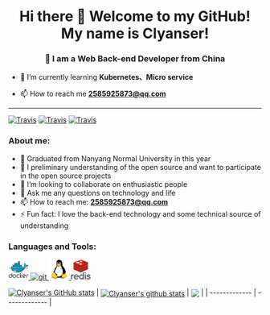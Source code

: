 <h1 align="center">Hi there 👋 Welcome to my GitHub! My name is Clyanser!</h1>
<h3 align="center">🤝 I am a Web Back-end Developer from China</h3>

- 🌱 I’m currently learning **Kubernetes、Micro service**

- 📫 How to reach me **2585925873@qq.com**

---

[![Travis](https://img.shields.io/badge/%E6%8E%98%E9%87%91-Clyanser-blue)](https://juejin.cn/user/495227064295918) [![Travis](https://img.shields.io/badge/Wechat-lvu0313-brightgreen)]() [![Travis](https://img.shields.io/badge/Email-2585925873%40qq.com-red)]()




### About me:

- 🔭 Graduated from Nanyang Normal University in this year
- 🌱 I preliminary understanding of the open source and want to participate in the open source projects
- 👯 I’m looking to collaborate on enthusiastic people
- 💬 Ask me any questions on technology and life
- 📫 How to reach me: **2585925873@qq.com**
- ⚡ Fun fact: I love the back-end technology and some technical source of understanding

### Languages and Tools:

<p align="left"> <a href="https://www.docker.com/" target="_blank" rel="noreferrer"> <img src="https://raw.githubusercontent.com/devicons/devicon/master/icons/docker/docker-original-wordmark.svg" alt="docker" width="40" height="40"/> </a> <a href="https://git-scm.com/" target="_blank" rel="noreferrer"> <img src="https://www.vectorlogo.zone/logos/git-scm/git-scm-icon.svg" alt="git" width="40" height="40"/> </a> <a href="https://www.linux.org/" target="_blank" rel="noreferrer"> <img src="https://raw.githubusercontent.com/devicons/devicon/master/icons/linux/linux-original.svg" alt="linux" width="40" height="40"/> </a> <a href="https://redis.io" target="_blank" rel="noreferrer"> <img src="https://raw.githubusercontent.com/devicons/devicon/master/icons/redis/redis-original-wordmark.svg" alt="redis" width="40" height="40"/>

  


  </p>

[![Clyanser's GitHub stats](https://github-readme-stats.vercel.app/api?username=Clyanser&count_private=true&show_icons=true&theme=onedark)](https://github.com/anuraghazra/github-readme-stats)
| <a href="https://github.com/anuraghazra/github-readme-stats"><img align="center" src="https://github-readme-stats.vercel.app/api?username=Clyanser&show_icons=true&include_all_commits=true&theme=buefy&hide_border=true" alt="Clyanser's github stats" /></a> | <a href="https://github.com/anuraghazra/github-readme-stats"><img align="center" src="https://github-readme-stats.vercel.app/api/top-langs/?username=Clyanser&layout=compact&theme=buefy&hide_border=true" /></a> |
| ------------- | ------------- |
